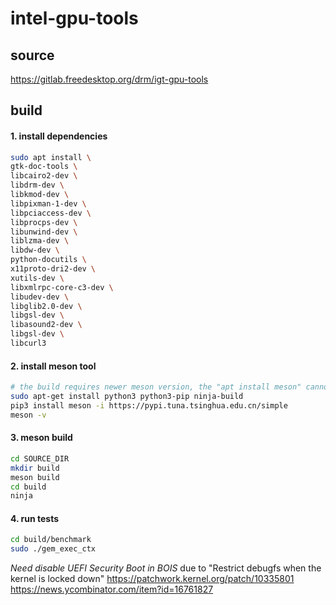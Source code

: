 # intel-gpu-tools

## source
https://gitlab.freedesktop.org/drm/igt-gpu-tools

## build

#### 1. install dependencies
```bash
sudo apt install \
gtk-doc-tools \
libcairo2-dev \
libdrm-dev \
libkmod-dev \
libpixman-1-dev \
libpciaccess-dev \
libprocps-dev \
libunwind-dev \
liblzma-dev \
libdw-dev \
python-docutils \
x11proto-dri2-dev \
xutils-dev \
libxmlrpc-core-c3-dev \
libudev-dev \
libglib2.0-dev \
libgsl-dev \
libasound2-dev \
libgsl-dev \
libcurl3
```

#### 2. install meson tool
```bash
# the build requires newer meson version, the "apt install meson" cannot meet the requirement
sudo apt-get install python3 python3-pip ninja-build
pip3 install meson -i https://pypi.tuna.tsinghua.edu.cn/simple
meson -v
```
#### 3. meson build
```bash
cd SOURCE_DIR
mkdir build
meson build
cd build
ninja
```

#### 4. run tests
```bash
cd build/benchmark
sudo ./gem_exec_ctx
```
*Need disable UEFI Security Boot in BOIS* due to "Restrict debugfs when the kernel is locked down"
https://patchwork.kernel.org/patch/10335801
https://news.ycombinator.com/item?id=16761827

